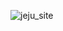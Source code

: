 ![jeju_site](https://github.com/sonlucy/styleZip/assets/86239847/3b214046-2a2f-44a7-b77c-99cbf1f8cae4)
